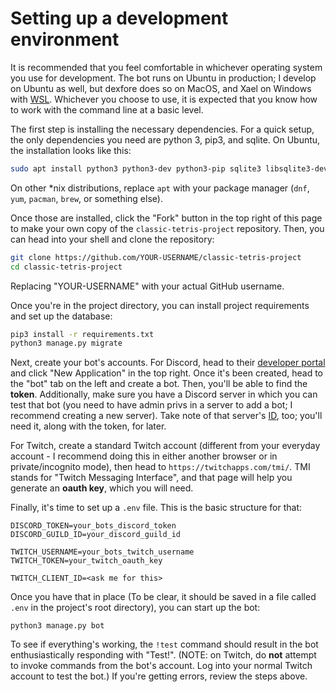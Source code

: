 # Setting up a development environment

It is recommended that you feel comfortable in whichever operating system you use for development. The bot runs on Ubuntu in production; I develop on Ubuntu as well, but dexfore does so on MacOS, and Xael on Windows with [WSL](https://docs.microsoft.com/en-us/windows/wsl/install-win10). Whichever you choose to use, it is expected that you know how to work with the command line at a basic level.

The first step is installing the necessary dependencies. For a quick setup, the only dependencies you need are python 3, pip3, and sqlite. On Ubuntu, the installation looks like this:

```bash
sudo apt install python3 python3-dev python3-pip sqlite3 libsqlite3-dev
```

On other \*nix distributions, replace `apt` with your package manager (`dnf`, `yum`, `pacman`, `brew`, or something else).

Once those are installed, click the "Fork" button in the top right of this page to make your own copy of the `classic-tetris-project` repository. Then, you can head into your shell and clone the repository:

```bash
git clone https://github.com/YOUR-USERNAME/classic-tetris-project
cd classic-tetris-project
```

Replacing "YOUR-USERNAME" with your actual GitHub username.

Once you're in the project directory, you can install project requirements and set up the database:

```bash
pip3 install -r requirements.txt
python3 manage.py migrate
```

Next, create your bot's accounts. For Discord, head to their [developer portal](https://discordapp.com/developers/applications) and click "New Application" in the top right. Once it's been created, head to the "bot" tab on the left and create a bot. Then, you'll be able to find the **token**. Additionally, make sure you have a Discord server in which you can test that bot (you need to have admin privs in a server to add a bot; I recommend creating a new server). Take note of that server's [ID](https://support.discordapp.com/hc/en-us/articles/206346498-Where-can-I-find-my-User-Server-Message-ID-), too; you'll need it, along with the token, for later.

For Twitch, create a standard Twitch account (different from your everyday account - I recommend doing this in either another browser or in private/incognito mode), then head to `https://twitchapps.com/tmi/`. TMI stands for "Twitch Messaging Interface", and that page will help you generate an **oauth key**, which you will need.

Finally, it's time to set up a `.env` file. This is the basic structure for that:

```
DISCORD_TOKEN=your_bots_discord_token
DISCORD_GUILD_ID=your_discord_guild_id

TWITCH_USERNAME=your_bots_twitch_username
TWITCH_TOKEN=your_twitch_oauth_key

TWITCH_CLIENT_ID=<ask me for this>
```

Once you have that in place (To be clear, it should be saved in a file called `.env` in the project's root directory), you can start up the bot:

```
python3 manage.py bot
```

To see if everything's working, the `!test` command should result in the bot enthusiastically responding with "Test!". (NOTE: on Twitch, do **not** attempt to invoke commands from the bot's account. Log into your normal Twitch account to test the bot.)  If you're getting errors, review the steps above.
